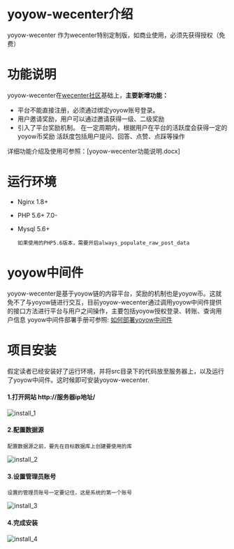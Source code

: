 # yoyow-wecenter介绍
  yoyow-wecenter 作为wecenter特别定制版，如商业使用，必须先获得授权（免费）
  
# 功能说明
  yoyow-wecenter在[wecenter社区](http://www.wecenter.com)基础上，**主要新增功能：**
  * 平台不能直接注册，必须通过绑定yoyow账号登录。
  * 用户邀请奖励，用户可以通过邀请获得一级、二级奖励
  * 引入了平台奖励机制。 在一定周期内，根据用户在平台的活跃度会获得一定的yoyow币奖励
     活跃度包括用户提问、回答、点赞、点踩等操作
  
  详细功能介绍及使用可参照：[yoyow-wecenter功能说明.docx]
    
# 运行环境
  * Nginx 1.8+
  * PHP 5.6+ 7.0-
  * Mysql 5.6+
  
        如果使用的PHP5.6版本，需要开启always_populate_raw_post_data
  
# yoyow中间件
  yoyow-wecenter是基于yoyow链的内容平台，奖励的机制也是yoyow币。这就免不了与yoyow链进行交互，目前yoyow-wecenter通过调用yoyow中间件提供的接口方法进行平台与用户之间操作，主要包括yoyow授权登录、转账、查询用户信息
  yoyow中间件部署手册可参照: [如何部署yoyow中间件](https://github.com/yoyow-org/yoyow-node-sdk/tree/master/middleware)
  
  
# 项目安装
  假定读者已经安装好了运行环境，并将src目录下的代码放至服务器上，以及运行了yoyow中间件。这时候即可安装yoyow-wecenter.

#### 1.打开网站 http://服务器ip地址/
  ![install_1](https://github.com/yoyow-org/yoyow-wecenter/blob/master/public/images/install_1.png)
  
#### 2.配置数据源
    配置数据源之前，要先在目标数据库上创建要使用的库
  ![install_2](https://github.com/yoyow-org/yoyow-wecenter/blob/master/public/images/install_2.png)
  
#### 3.设置管理员账号
    设置的管理员账号一定要记住，这是系统的第一个账号
  ![install_3](https://github.com/yoyow-org/yoyow-wecenter/blob/master/public/images/install_3.png)
  
#### 4.完成安装
  ![install_4](https://github.com/yoyow-org/yoyow-wecenter/blob/master/public/images/install_4.png)
  
  
